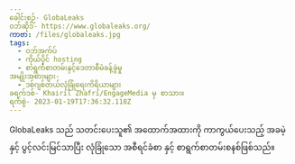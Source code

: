 ```yaml
---
ခေါင်းစဉ်- GlobaLeaks
ဝဘ်ဆိုဒ်- https://www.globaleaks.org/
ကာဗာ: /files/globaleaks.jpg
tags:
  - ဝဘ်အက်ပ်
  - ကိုယ်ပိုင် hosting
  - စာရွက်စာတမ်းနှင့်ဒေတာစီမံခန့်ခွဲမှု
အမျိုးအစားများ-
  - ဒစ်ဂျစ်တယ်လုံခြုံရေးကိရိယာများ
ခရက်ဒစ်- Khairil Zhafri/EngageMedia မှ စာသား။
ရက်စွဲ- 2023-01-19T17:36:32.118Z
---
```

GlobaLeaks သည် သတင်းပေးသူ၏ အထောက်အထားကို ကာကွယ်ပေးသည့် အခမဲ့နှင့် ပွင့်လင်းမြင်သာပြီး လုံခြုံသော အစီရင်ခံစာ နှင့် စာရွက်စာတမ်းစနစ်ဖြစ်သည်။